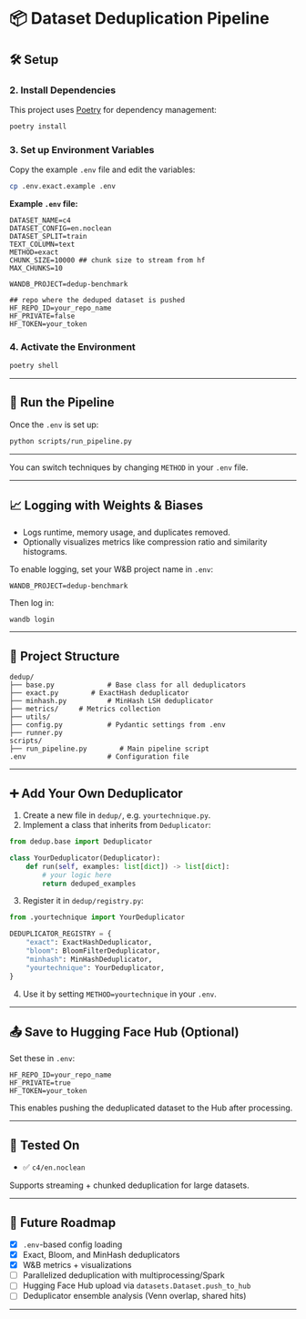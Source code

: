 # 📦 Dataset Deduplication Pipeline

## 🛠️ Setup

### 2. Install Dependencies

This project uses [Poetry](https://python-poetry.org/) for dependency management:

```bash
poetry install
```

### 3. Set up Environment Variables

Copy the example `.env` file and edit the variables:

```bash
cp .env.exact.example .env
```

**Example `.env` file:**

```env
DATASET_NAME=c4
DATASET_CONFIG=en.noclean
DATASET_SPLIT=train
TEXT_COLUMN=text
METHOD=exact
CHUNK_SIZE=10000 ## chunk size to stream from hf
MAX_CHUNKS=10

WANDB_PROJECT=dedup-benchmark

## repo where the deduped dataset is pushed
HF_REPO_ID=your_repo_name
HF_PRIVATE=false
HF_TOKEN=your_token
```

### 4. Activate the Environment

```bash
poetry shell
```

---

## 🚀 Run the Pipeline

Once the `.env` is set up:

```bash
python scripts/run_pipeline.py
```

---

You can switch techniques by changing `METHOD` in your `.env` file.

---

## 📈 Logging with Weights & Biases

- Logs runtime, memory usage, and duplicates removed.
- Optionally visualizes metrics like compression ratio and similarity histograms.

To enable logging, set your W&B project name in `.env`:

```env
WANDB_PROJECT=dedup-benchmark
```

Then log in:

```bash
wandb login
```

---

## 🧱 Project Structure

```
dedup/
├── base.py             # Base class for all deduplicators
├── exact.py        # ExactHash deduplicator
├── minhash.py          # MinHash LSH deduplicator
├── metrics/     # Metrics collection
├── utils/
├── config.py           # Pydantic settings from .env
├── runner.py
scripts/
├── run_pipeline.py        # Main pipeline script
.env                    # Configuration file
```

---

## ➕ Add Your Own Deduplicator

1. Create a new file in `dedup/`, e.g. `yourtechnique.py`.
2. Implement a class that inherits from `Deduplicator`:

```python
from dedup.base import Deduplicator

class YourDeduplicator(Deduplicator):
    def run(self, examples: list[dict]) -> list[dict]:
        # your logic here
        return deduped_examples
```

3. Register it in `dedup/registry.py`:

```python
from .yourtechnique import YourDeduplicator

DEDUPLICATOR_REGISTRY = {
    "exact": ExactHashDeduplicator,
    "bloom": BloomFilterDeduplicator,
    "minhash": MinHashDeduplicator,
    "yourtechnique": YourDeduplicator,
}
```

4. Use it by setting `METHOD=yourtechnique` in your `.env`.

---

## 📤 Save to Hugging Face Hub (Optional)

Set these in `.env`:

```env
HF_REPO_ID=your_repo_name
HF_PRIVATE=true
HF_TOKEN=your_token
```

This enables pushing the deduplicated dataset to the Hub after processing.

---

## 🧪 Tested On

- ✅ `c4/en.noclean`

Supports streaming + chunked deduplication for large datasets.

---

## 🧭 Future Roadmap

- [x] `.env`-based config loading
- [x] Exact, Bloom, and MinHash deduplicators
- [x] W&B metrics + visualizations
- [ ] Parallelized deduplication with multiprocessing/Spark
- [ ] Hugging Face Hub upload via `datasets.Dataset.push_to_hub`
- [ ] Deduplicator ensemble analysis (Venn overlap, shared hits)

---
